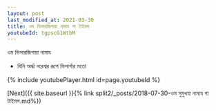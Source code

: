 ```yaml
---
layout: post
last_modified_at: 2021-03-30
title: ওম ভিসারজিগায়া নামায গা টাইমস
youtubeId: tgpscG1WtbM
---
```

 
 
 ওম ভিসারজিগায়া নামায  
 
 -  যিনি অর্দ্ধা নরেশ্বর রূপে ভিসার্গার মতো 
 
  
 
  
 
 
 
 
 
 


{% include youtubePlayer.html id=page.youtubeId %}
 
[Next]({{ site.baseurl }}{% link  split2/_posts/2018-07-30-ওম সুমুখযা নামায গা টাইমস.md%})
 
